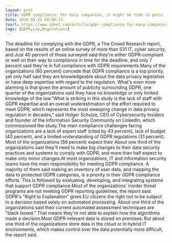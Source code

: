 ```yaml
---
layout: post
title: GDPR compliance: For many companies, it might be time to panic
date: 2018-05-24 00:00:13
tourl: https://www.zdnet.com/article/gdpr-compliance-for-many-companies-it-might-be-time-to-panic/
tags: [GDPR,Law,Regulations]
---
```

The deadline for complying with the GDPR, a The Crowd Research report, based on the results of an online survey of more than 531 IT, cyber security, and Just 40 percent of those surveyed said they're either GDPR-compliant or well on their way to compliance in time for the deadline, and only 7 percent said they're in full compliance with GDPR requirements.Many of the organizations (80 percent) concede that GDPR compliance is a top priority, yet only half said they are knowledgeable about the data privacy legislation or have deep expertise with regard to the regulation. What's even more alarming is that given the amount of publicity surrounding GDPR, one quarter of the organizations said they have no knowledge or only limited knowledge of the law."What is striking in this study is the lack of staff with GDPR expertise and an overall underestimation of the effort required to meet GDPR, which represents the most sweeping change in data privacy regulation in decades," said Holger Schulze, CEO of Cybersecurity Insiders and founder of the Information Security Community on LinkedIn, which commissioned the study.The main compliance challenges facing organizations are a lack of expert staff (cited by 43 percent), lack of budget (40 percent), and a limited understanding of GDPR regulations (31 percent). Most of the organizations (56 percent) expect their About one third of the organizations said they'll need to make big changes to their data security practices and systems to comply with GDPR, and more than half expect to make only minor changes.At most organizations, IT and information security teams have the main responsibility for meeting GDPR compliance. A majority of them said making an inventory of user data, and mapping the data to protected GDPR categories, is a priority in their GDPR compliance efforts. This is followed by evaluating, developing, and integrating systems that support GDPR compliance.Most of the organizations' insider threat programs are not meeting GDPR reporting guidelines, the report said. GDPR's "Right to Explanation" gives EU citizens the right not to be subject to a decision based solely on automated processing. About one third of the organizations said their current automated assessment techniques are "black boxed." That means they're not able to explain how the algorithms made a decision.Most GDPR-relevant data is stored on premises. But about one third of the organizations store data in the cloud or in hybrid IT environments, which makes control over the data potentially more difficult, the report said.